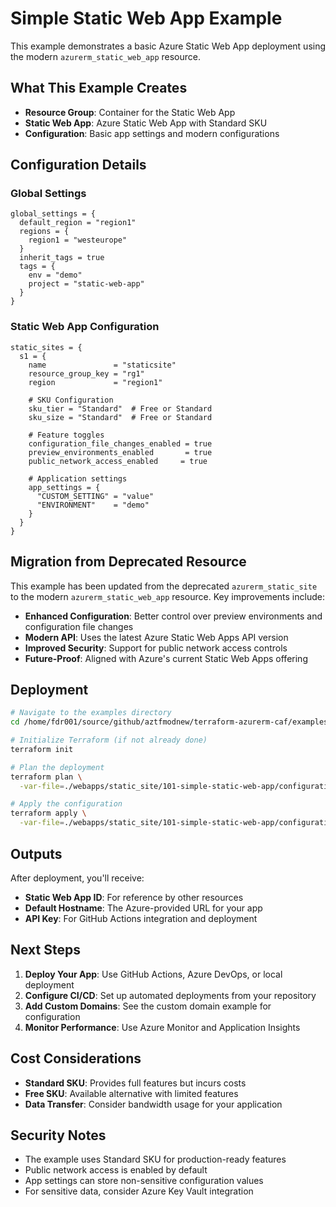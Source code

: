 # Simple Static Web App Example

This example demonstrates a basic Azure Static Web App deployment using the modern `azurerm_static_web_app` resource.

## What This Example Creates

- **Resource Group**: Container for the Static Web App
- **Static Web App**: Azure Static Web App with Standard SKU
- **Configuration**: Basic app settings and modern configurations

## Configuration Details

### Global Settings

```hcl
global_settings = {
  default_region = "region1"
  regions = {
    region1 = "westeurope"
  }
  inherit_tags = true
  tags = {
    env = "demo"
    project = "static-web-app"
  }
}
```

### Static Web App Configuration

```hcl
static_sites = {
  s1 = {
    name               = "staticsite"
    resource_group_key = "rg1"
    region             = "region1"

    # SKU Configuration
    sku_tier = "Standard"  # Free or Standard
    sku_size = "Standard"  # Free or Standard

    # Feature toggles
    configuration_file_changes_enabled = true
    preview_environments_enabled       = true
    public_network_access_enabled     = true

    # Application settings
    app_settings = {
      "CUSTOM_SETTING" = "value"
      "ENVIRONMENT"    = "demo"
    }
  }
}
```

## Migration from Deprecated Resource

This example has been updated from the deprecated `azurerm_static_site` to the modern `azurerm_static_web_app` resource. Key improvements include:

- **Enhanced Configuration**: Better control over preview environments and configuration file changes
- **Modern API**: Uses the latest Azure Static Web Apps API version
- **Improved Security**: Support for public network access controls
- **Future-Proof**: Aligned with Azure's current Static Web Apps offering

## Deployment

```bash
# Navigate to the examples directory
cd /home/fdr001/source/github/aztfmodnew/terraform-azurerm-caf/examples

# Initialize Terraform (if not already done)
terraform init

# Plan the deployment
terraform plan \
  -var-file=./webapps/static_site/101-simple-static-web-app/configuration.tfvars

# Apply the configuration
terraform apply \
  -var-file=./webapps/static_site/101-simple-static-web-app/configuration.tfvars
```

## Outputs

After deployment, you'll receive:

- **Static Web App ID**: For reference by other resources
- **Default Hostname**: The Azure-provided URL for your app
- **API Key**: For GitHub Actions integration and deployment

## Next Steps

1. **Deploy Your App**: Use GitHub Actions, Azure DevOps, or local deployment
2. **Configure CI/CD**: Set up automated deployments from your repository
3. **Add Custom Domains**: See the custom domain example for configuration
4. **Monitor Performance**: Use Azure Monitor and Application Insights

## Cost Considerations

- **Standard SKU**: Provides full features but incurs costs
- **Free SKU**: Available alternative with limited features
- **Data Transfer**: Consider bandwidth usage for your application

## Security Notes

- The example uses Standard SKU for production-ready features
- Public network access is enabled by default
- App settings can store non-sensitive configuration values
- For sensitive data, consider Azure Key Vault integration
